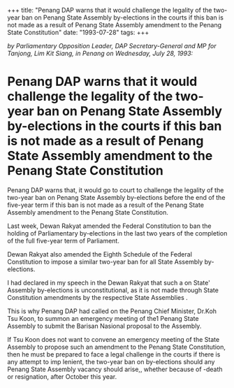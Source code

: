 +++ 
title: "Penang DAP warns that it would challenge the legality of the two-year ban on Penang State Assembly by-elections in the courts if this ban is not made as a result of Penang State Assembly amendment to the Penang State Constitution"
date: "1993-07-28"
tags:
+++

_by Parliamentary Opposition Leader, DAP Secretary-General and MP for Tanjong, Lim Kit Siang, in Penang on Wednesday, July 28, 1993:_

# Penang DAP warns that it would challenge the legality of the two-year ban on Penang State Assembly by-elections in the courts if this ban is not made as a result of Penang State Assembly amendment to the Penang State Constitution

Penang DAP warns that, it would go to court to challenge the legality of the two-year ban on Penang State Assembly by-elections before the end of the five-year term if this ban is not made as a result of the Penang State Assembly amendment to the Penang State Constitution.</u>

Last week, Dewan Rakyat amended the Federal Constitution to ban the holding of Parliamentary by-elections in the last two years of the completion of the full five-year term of Parliament.

Dewan Rakyat also amended the Eighth Schedule of the Federal Constitution to impose a similar two-year ban for all State Assembly by-elections.

I had declared in my speech in the Dewan Rakyat that such a on State' Assembly by-elections is unconstitutional, as it is not made through State Constitution amendments by the respective State Assemblies .

This is why Penang DAP had called on the Penang Chief Minister, Dr.Koh Tsu Koon, to summon an emergency meeting of the1 Penang State Assembly to submit the Barisan Nasional proposal to the Assembly.

If Tsu Koon does not want to convene an emergency meeting of the State Assembly to propose such an amendment to the Penang State Constitution, then he must be prepared to face a legal challenge in the courts if there is any attempt to imp lenient, the two-year ban on by-elections should any Penang State Assembly vacancy should arise,, whether because of -death or resignation, after October this year.
 
